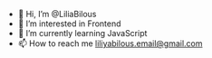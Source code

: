 - 👋 Hi, I’m @LiliaBilous
- 👀 I’m interested in Frontend
- 🌱 I’m currently learning JavaScript
- 📫 How to reach me liliyabilous.email@gmail.com

<!---
LiliaBilous/LiliaBilous is a ✨ special ✨ repository because its `README.md` (this file) appears on your GitHub profile.
You can click the Preview link to take a look at your changes.
--->
